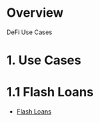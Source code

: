 
# Overview 

DeFi Use Cases 

# 1. Use Cases

# 1.1 Flash Loans

- [Flash Loans](flash_loans)













